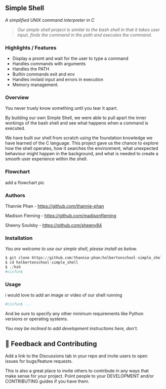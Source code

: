 ## Simple Shell

*A simplified UNIX command interpreter in C*

>*Our simple shell project is similar to the bash shell in that it takes user input, finds the command in the path and executes the command.*


### Highlights / Features

- Display a promt and wait for the user to type a command
- Handles commands with arguments
- Handles the PATH
- Builtin commands exit and env
- Handles invlaid input and errors in execution
- Memory management.


### Overview

You never truely know something until you tear it apart.

By building our own Simple Shell, we were able to pull apart the inner workings of the bash shell and see what happens when a command is executed. 

We have built our shell from scratch using the foundation knowledge we have learned of the C language. This project gave us the chance to explore how the shell operates, how it searches the environment, what unexpected behaviour might happen in the background, and what is needed to create a smooth user experience within the shell.


### Flowchart
add a flowchart pic



### Authors

Thannie Phan - https://github.com/thannie-phan

Madison Fleming - https://github.com/madisonfleming

Sheeny Soulsby - https://github.com/sheeny84



### Installation

*You are welcome to use our simple shell, please install as below.*

```py
$ git clone https://github.com/thannie-phan/holbertonschool-simple_shell.git
$ cd holbertonschool-simple_shell
$ ./hsh
#cisfun$
```


### Usage

i would love to add an image or video of our shell running

```bash
#cisfun$ ...
```

And be sure to specify any other minimum requirements like Python versions or operating systems.

*You may be inclined to add development instructions here, don't.*


## 💭 Feedback and Contributing

Add a link to the Discussions tab in your repo and invite users to open issues for bugs/feature requests.

This is also a great place to invite others to contribute in any ways that make sense for your project. Point people to your DEVELOPMENT and/or CONTRIBUTING guides if you have them.
